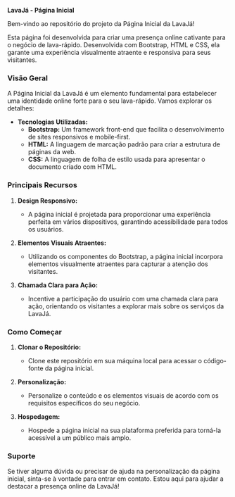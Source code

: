 **LavaJá - Página Inicial**

Bem-vindo ao repositório do projeto da Página Inicial da LavaJá!

Esta página foi desenvolvida para criar uma presença online cativante para o negócio de lava-rápido. Desenvolvida com Bootstrap, HTML e CSS, ela garante uma experiência visualmente atraente e responsiva para seus visitantes.

### Visão Geral

A Página Inicial da LavaJá é um elemento fundamental para estabelecer uma identidade online forte para o seu lava-rápido. Vamos explorar os detalhes:

- **Tecnologias Utilizadas:**
  - **Bootstrap:** Um framework front-end que facilita o desenvolvimento de sites responsivos e mobile-first.
  - **HTML:** A linguagem de marcação padrão para criar a estrutura de páginas da web.
  - **CSS:** A linguagem de folha de estilo usada para apresentar o documento criado com HTML.

### Principais Recursos

1. **Design Responsivo:**
   - A página inicial é projetada para proporcionar uma experiência perfeita em vários dispositivos, garantindo acessibilidade para todos os usuários.

2. **Elementos Visuais Atraentes:**
   - Utilizando os componentes do Bootstrap, a página inicial incorpora elementos visualmente atraentes para capturar a atenção dos visitantes.

3. **Chamada Clara para Ação:**
   - Incentive a participação do usuário com uma chamada clara para ação, orientando os visitantes a explorar mais sobre os serviços da LavaJá.

### Como Começar

1. **Clonar o Repositório:**
   - Clone este repositório em sua máquina local para acessar o código-fonte da página inicial.

2. **Personalização:**
   - Personalize o conteúdo e os elementos visuais de acordo com os requisitos específicos do seu negócio.

3. **Hospedagem:**
   - Hospede a página inicial na sua plataforma preferida para torná-la acessível a um público mais amplo.

### Suporte

Se tiver alguma dúvida ou precisar de ajuda na personalização da página inicial, sinta-se à vontade para entrar em contato. Estou aqui para ajudar a destacar a presença online da LavaJá!

